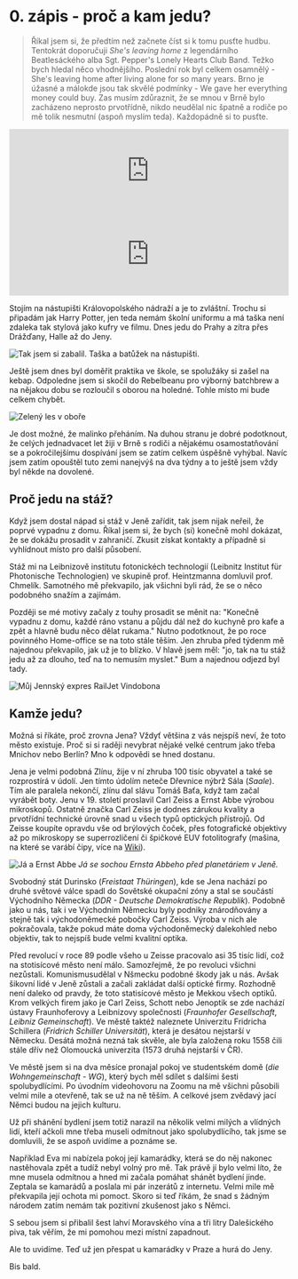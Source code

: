 # 0. zápis - proč a kam jedu?

> Říkal jsem si, že předtím než začnete číst si k tomu pusťte hudbu. Tentokrát doporučuji _She's leaving home_ z legendárního Beatlesáckého alba Sgt. Pepper's Lonely Hearts Club Band. Težko bych hledal něco vhodnějšího. Poslední rok byl celkem osamnělý - She's leaving home after living alone for so many years. Brno je úžasné a málokde jsou tak skvělé podmínky  - We gave her everything money could buy. Zas musím zdůraznit, že se mnou v Brně bylo zacházeno neprosto prvotřídně, nikdo neudělal nic špatně a rodiče po mě tolik nesmutní (aspoň myslím teda). Každopádně si to pusťte.

<iframe allow="autoplay *; encrypted-media *; fullscreen *" frameborder="0" height="150" style="width:100%;max-width:660px;overflow:hidden;background:transparent;" sandbox="allow-forms allow-popups allow-same-origin allow-scripts allow-storage-access-by-user-activation allow-top-navigation-by-user-activation" src="https://embed.music.apple.com/cz/album/shes-leaving-home/1441164604?i=1441164863&l=cs"></iframe>

<iframe src="https://open.spotify.com/embed/track/3PjMtNzwhDHqxoKudm6GvF" width="100%"  frameborder="0" allowtransparency="true" allow="encrypted-media"></iframe>


Stojím na nástupišti Královopolského nádraží a je to zvláštní. Trochu si připadám jak Harry Potter, jen teda nemám školní uniformu a má taška není zdaleka tak stylová jako kufry ve filmu. Dnes jedu do Prahy a zítra přes Drážďany, Halle až do Jeny.

![Tak jsem si zabalil. Taška a batůžek na nástupišti.](taska.jpg)

Ještě jsem dnes byl doměřit praktika ve škole, se spolužáky si zašel na kebap. Odpoledne jsem si skočil do Rebelbeanu pro výborný batchbrew a na nějakou dobu se rozloučil s oborou na holedné. Tohle místo mi bude celkem chybět.

![Zelený les v oboře](obora.jpg)

Je dost možné, že malinko přeháním. Na duhou stranu je dobré podotknout, že celých jednadvacet let žiji v Brně s rodiči a nějakému osamostatňování se a pokročilejšímu dospívání jsem se zatím celkem úspěšně vyhýbal. Navíc jsem zatím opouštěl tuto zemi nanejvýš na dva týdny a to ještě jsem vždy byl někde na dovolené.

## Proč jedu na stáž?

Když jsem dostal nápad si stáž v Jeně zařídit, tak jsem nijak neřeil, že poprvé vypadnu z domu. Říkal jsem si, že bych (si) konečně mohl dokázat, že se dokážu prosadit v zahraničí. Zkusit získat kontakty a případně si vyhlídnout místo pro další působení. 

Stáž mi na Leibnizově institutu fotonickéch technologií (Leibnitz Institut für Photonische Technologien) ve skupině prof. Heintzmanna domluvil prof. Chmelík. Samotného mě překvapilo, jak všichni byli rád, že se o něco podobného snažím a zajímám.

Později se mé motivy začaly z touhy prosadit se měnit na: "Konečně vypadnu z domu, každé ráno vstanu a půjdu dál než do kuchyně pro kafe a zpět a hlavně budu něco dělat rukama." Nutno podotknout, že po roce povinného Home-office se na toto stále těším. Jen zhruba před týdenm mě najednou překvapilo, jak už je to blízko. V hlavě jsem měl: "jo, tak na tu stáž jedu až za dlouho, teď na to nemusím myslet." Bum a najednou odjezd byl tady.

![Můj Jennský expres RailJet Vindobona](expres.jpg)

## Kamže jedu?

Možná si říkáte, proč zrovna Jena? Vždyť většina z vás nejspíš neví, že toto město existuje. Proč si si raději nevybrat nějaké velké centrum jako třeba Mnichov nebo Berlín? Mno k odpovědi se hned dostanu.

Jena je velmi podobná Zlínu, žije v ní zhruba 100 tisíc obyvatel a také se rozprostírá v údolí. Jen tímto údolím neteče Dřevnice nýbrž Sála (_Saale_). Tím ale paralela nekončí, zlínu dal slávu Tomáš Baťa, když tam začal vyrábět boty. Jenu v 19. století proslavil Carl Zeiss a Ernst Abbe výrobou mikroskopů. Ostatně značka Carl Zeiss je dodnes zárukou kvality a prvotřídní technické úrovně snad u všech typů optických přístrojů. Od Zeisse koupíte opravdu vše od brýlových čoček, přes fotografické objektivy až po mikroskopy se superrozličení či špičkové EUV fotolitografy (mašina, na které se varábí čipy, více na [Wiki](https://en.wikipedia.org/wiki/Extreme_ultraviolet_lithography)).

![Já a Ernst Abbe](ja_a_abbe.jpg)
_Já se sochou Ernsta Abbeho před planetáriem v Jeně._

Svobodný stát Durinsko (_Freistaat Thüringen_), kde se Jena nachází po druhé světové válce spadl do Sovětské okupační zóny a stal se součástí Východního Německa (_DDR - Deutsche Demokratische Republik_). Podobně jako u nás, tak i ve Východním Německu byly podniky znárodňovány a stejně tak i východoněmecké pobočky Carl Zeiss. Výroba v nich ale pokračovala, takže pokud máte doma východoněmecký dalekohled nebo objektiv, tak to nejspíš bude velmi kvalitní optika.

Před revolucí v roce 89 podle všeho u Zeisse pracovalo asi 35 tisíc lidí, což na stotisícové město není málo. Samozřejmě, že po revoluci všichni nezůstali. Komunismusudělal v Nšmecku podobné škody jak u nás. Avšak šikovní lidé v Jeně zůstali a začali zakládat další optické firmy. Rozhodně není daleko od pravdy, že toto statisícové město je Mekkou všech optiků. Krom velkých firem jako je Carl Zeiss, Schott nebo Jenoptik se zde nachází ústavy Fraunhoferovy a Leibnizovy společnosti (_Fraunhofer Gesellschaft_, _Leibniz Gemeinschaft_). Ve městě taktéž naleznete Univerzitu Fridricha Schillera (_Fridrich Schiller Universität_), která je desátou nejstarší v Německu. Desátá možná nezná tak skvěle, ale byla založena roku 1558 čili stále dřív než Olomoucká univerzita (1573 druhá nejstarší v ČR).

Ve městě jsem si na dva měsíce pronajal pokoj ve studentském domě (_die Wohngemeinschaft - WG_), který bych měl sdílet s dalšími šesti spolubydlícími. Po úvodním videohovoru na Zoomu na mě všichni působili velmi mile a otevřeně, tak se už na ně těším. A celkové jsem zvědavý jací Němci budou na jejich kulturu.

Už při shánění bydlení jsem totiž narazil na několik velmi milých a vlídných lidí, kteří ačkoli mne třeba museli odmítnout jako spolubydlícího, tak jsme se domluvili, že se aspoň uvidíme a poznáme se. 

Například Eva mi nabízela pokoj její kamarádky, která se do něj nakonec nastěhovala zpět a tudíž nebyl volný pro mě. Tak právě jí bylo velmi líto, že mne musela odmítnou a hned mi začala pomáhat shánět bydlení jinde. Zeptala se kamarádů a poslala mi pár inzerátů z internetu. Velmi mile mě překvapila její ochota mi pomoct. Skoro si teď říkám, že snad s žádným národem zatím nemám tak pozitivní zkušenost jako s Němci.

S sebou jsem si přibalil šest lahví Moravského vína a tři litry Dalešického piva, tak věřím, že mi pomohou mezi místní zapadnout.

Ale to uvidíme. Teď už jen přespat u kamarádky v Praze a hurá do Jeny.

Bis bald.